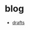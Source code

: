 # blog 

- [drafts](https://emoh46.github.io/blog/drafts/DRAFT_Survey%20on%20Computational%20Frontiers.pdf)

